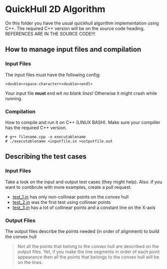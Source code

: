 # QuickHull 2D Algorithm

On this folder you have the usual quickhull algorithm implementation using C++. The required C++ version will be on the source code heading. REFERENCES ARE IN THE SOURCE CODE!!!

## How to manage input files and compilation

### Input Files

The input files must have the following config:
```
<double><space-character><double><endl>
```

Your input file **must** end wit _no blank lines!_ Otherwise it might crash while running.

### Compilation

How to compile and run it on C++ (LINUX BASH). Make sure your compiller has the required C++ version.
```shell
# g++ filename.cpp -o executablename
# ./executablename <inputfile.in >outputfile.out
```
## Describing the test cases

### Input Files
Take a look on the input and output test cases (they might help). Also: if you want to contibrute with more examples, create a pull request.

* [test_1.in](https://github.com/mandafigura/computer-graphics-beginner/blob/master/quickhull/test_1.in) has only non-collinear points on the convex hull
* [test_2.in](https://github.com/mandafigura/computer-graphics-beginner/blob/master/quickhull/test_2.in) was the first test using collinear points
* [test_3.in](https://github.com/mandafigura/computer-graphics-beginner/blob/master/quickhull/test_3.in) has a lot of collinear points and a constant line on the X-axis
	
### Output Files	
The output files describe the points needed (in order of alignment) to build the convex hull

> Not all the points that belong to the convex hull are described on the output files. Yet, if you make the line segments in order of each point appearance then all the points that belongs to the convex hull will be on the lines.


